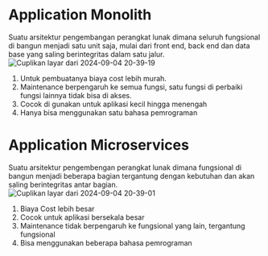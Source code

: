 # Application Monolith
Suatu arsitektur pengembangan perangkat lunak dimana seluruh fungsional di bangun menjadi satu unit saja, mulai dari front end, back end dan data base yang saling berintegritas dalam satu jalur.
![Cuplikan layar dari 2024-09-04 20-39-19](https://github.com/user-attachments/assets/56f413e9-545a-4b83-8d34-c8c21251ade4)
1. Untuk pembuatanya biaya cost lebih murah.
2. Maintenance berpengaruh ke semua fungsi, satu fungsi di perbaiki fungsi lainnya tidak bisa di akses.
3. Cocok di gunakan untuk aplikasi kecil hingga menengah
4. Hanya bisa menggunakan satu bahasa pemrograman


# Application Microservices
Suatu arsitektur pengembengan perangkat lunak dimana fungsional di bangun menjadi beberapa bagian tergantung dengan kebutuhan dan akan saling berintegritas antar bagian.
![Cuplikan layar dari 2024-09-04 20-39-01](https://github.com/user-attachments/assets/29cd358d-1c9d-40db-82a7-fa7f3f4b6555)
1. Biaya Cost lebih besar
2. Cocok untuk aplikasi bersekala besar
3. Maintenance tidak berpengaruh ke fungsional yang lain, tergantung fungsional
3. Bisa menggunakan beberapa bahasa pemrograman
